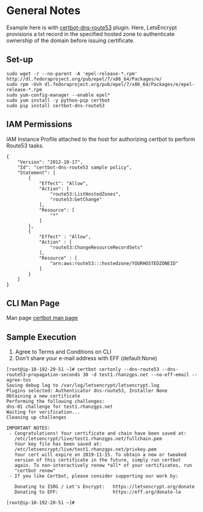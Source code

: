 # General Notes

Example here is with [certbot-dns-route53](https://certbot-dns-route53.readthedocs.io/en/stable/) plugin. Here, LetsEncrypt provisions a txt record in the specified hosted zone to authenticate ownership of the domain before issuing certificate.

## Set-up
```
sudo wget -r --no-parent -A 'epel-release-*.rpm' http://dl.fedoraproject.org/pub/epel/7/x86_64/Packages/e/
sudo rpm -Uvh dl.fedoraproject.org/pub/epel/7/x86_64/Packages/e/epel-release-*.rpm
sudo yum-config-manager --enable epel*
sudo yum install -y python-pip certbot
sudo pip install certbot-dns-route53
```

## IAM Permissions
IAM Instance Profile attached to the host for authorizing certbot to perform Route53 tasks.
```
{
    "Version": "2012-10-17",
    "Id": "certbot-dns-route53 sample policy",
    "Statement": [
        {
            "Effect": "Allow",
            "Action": [
                "route53:ListHostedZones",
                "route53:GetChange"
            ],
            "Resource": [
                "*"
            ]
        },
        {
            "Effect" : "Allow",
            "Action" : [
                "route53:ChangeResourceRecordSets"
            ],
            "Resource" : [
                "arn:aws:route53:::hostedzone/YOURHOSTEDZONEID"
            ]
        }
    ]
}
```

## CLI Man Page
Man page [certbot man page](https://certbot.eff.org/docs/using.html#certbot-command-line-options)

## Sample Execution
1. Agree to Terms and Conditions on CLI
2. Don't share your e-mail address with EFF (default:None)
```
[root@ip-10-192-20-51 ~]# certbot certonly --dns-route53 --dns-route53-propagation-seconds 30 -d test1.rhanzgps.net --no-eff-email --agree-tos
Saving debug log to /var/log/letsencrypt/letsencrypt.log
Plugins selected: Authenticator dns-route53, Installer None
Obtaining a new certificate
Performing the following challenges:
dns-01 challenge for test1.rhanzgps.net
Waiting for verification...
Cleaning up challenges

IMPORTANT NOTES:
 - Congratulations! Your certificate and chain have been saved at:
   /etc/letsencrypt/live/test1.rhanzgps.net/fullchain.pem
   Your key file has been saved at:
   /etc/letsencrypt/live/test1.rhanzgps.net/privkey.pem
   Your cert will expire on 2019-11-15. To obtain a new or tweaked
   version of this certificate in the future, simply run certbot
   again. To non-interactively renew *all* of your certificates, run
   "certbot renew"
 - If you like Certbot, please consider supporting our work by:

   Donating to ISRG / Let's Encrypt:   https://letsencrypt.org/donate
   Donating to EFF:                    https://eff.org/donate-le

[root@ip-10-192-20-51 ~]#
```
